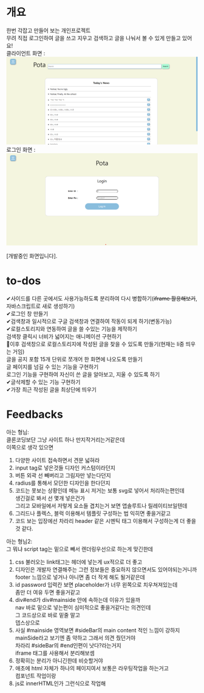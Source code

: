 # 개요

한번 각잡고 만들어 보는 개인프로젝트<br>
무려 직접 로그인하여 글을 쓰고 지우고 검색하고 글을 나눠서 볼 수 있게 만들고 있어요!<br>
클라이언트 화면 :
![클라이언트](./imgs/img1.png)
로그인 화면 :
![로그인 화면](./imgs/img3.png)

[개발중인 화면입니다].

# to-dos

✔사이드를 다른 곳에서도 사용가능하도록 분리하여 다시 병합하기(~~iframe 활용해보기~~, 자바스크립트로 새로 생성하기)<br>
✔로그인 창 만들기<br>
✔검색창과 일시적으로 구글 검색창과 연결하여 작동이 되게 하기(변동가능)<br>
✔로컬스토리지와 연동하여 글을 쓸 수있는 기능을 제작하기<br>
검색창 클릭시 너비가 넓어지는 애니메이션 구현하기<br>
🔨이후 검색창으로 로컬스토리지에 작성된 글을 찾을 수 있도록 만들기(현재는 li중 띄우는 거임)<br>
글을 공지 포함 15개 단위로 쪼개어 한 화면에 나오도록 만들기<br>
글 페이지를 넘길 수 있는 기능을 구현하기<br>
로그인 기능을 구현하여 자신이 쓴 글을 알아보고, 지울 수 있도록 하기<br>
✔글삭제할 수 있는 기능 구현하기<br>
✔가장 최근 작성된 글을 최상단에 띄우기<br>

# Feedbacks

아는 형님:<br>
클론코딩보단 그냥 사이트 하나 만지작거리는거같은데<br>
이쪽으로 생각 있으면<br>

1. 다양한 사이트 접속하면서 견문 넓혀라<br>
2. input tag로 넣은것들 디자인 커스텀이라던지<br>
3. 버튼 외곽 선 빼버리고 그림자만 넣는다던지<br>
4. radius를 통해서 모던한 디자인을 한다던지<br>
5. 코드는 못보는 상황인데 메뉴 표시 저거는 보통 svg로 넣어서 처리하는편인데<br>
   생긴걸로 봐서 선 몇개 넣은건가<br>
   그리고 모바일에서 저렇게 요소들 겹치는거 보면 앱솔루트나 릴레이티브일텐데<br>
6. 그리드나 플렉스, 블럭 이용해서 템플릿 구성하는 법 익히면 좋을거같고<br>
7. 코드 보는 입장에선 차라리 header 같은 시멘틱 태그 이용해서 구성하는게 더 좋을 것 같다.<br>

아는 형님2:<br>
그 뭐냐 script tag는 밑으로 빼서 렌더링우선으로 하는게 맞긴한데 <br>

1. css 불러오는 link태그는 헤더에 넣는게 ux적으로 더 좋고 <br>
2. 디자인은 개발자 연결해주는 그런 정보들은 중요하지 않으면서도 있어야되는거니까 <br>
   footer 느낌으로 넣거나 아니면 좀 더 작게 해도 될거같은데 <br>
3. id password 입력칸 보면 placeholder가 너무 왼쪽으로 치우쳐져있는데 <br>
   좀만 더 여유 두면 좋을거같고 <br>
4. div#end가 div#mainside 안에 속하는데 이유가 있을까 <br>
   nav 바로 밑으로 넣는편이 심미적으로 좋을거같다는 의견인데 <br>
   그 코드상으로 바로 밑줄 말고 <br>
   뎁스상으로 <br>
5. 사실 #mainside 영역보면 #sideBar의 main content 적인 느낌이 강하지 <br>
   mainSide라고 보기엔 좀 약하고 그래서 의견 줬던거야 <br>
   차라리 #sideBar의 #end인편이 낫다?라는거지 <br>
   iframe 태그를 사용해서 분리해보셈 <br>
6. 정확히는 분리가 아니긴한데 비슷할거야 <br>
7. 애초에 html 자체가 하나의 페이지여서 보통은 라우팅작업을 하는거고 <br>
   컴포넌트 작업이랑 <br>
8. js로 innerHTML인가 그런식으로 작업해 <br>
